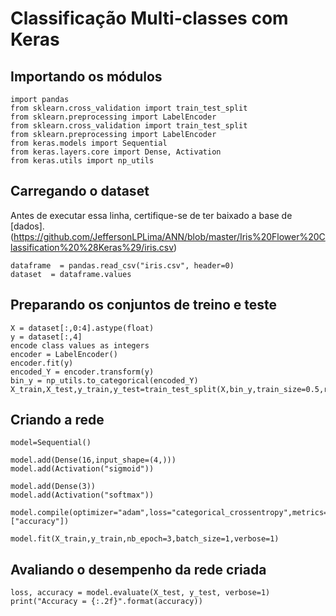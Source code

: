 ﻿Classificação Multi-classes com Keras
===================
Importando os módulos 
-------------

    import pandas
    from sklearn.cross_validation import train_test_split
	from sklearn.preprocessing import LabelEncoder
	from sklearn.cross_validation import train_test_split
	from sklearn.preprocessing import LabelEncoder
	from keras.models import Sequential
	from keras.layers.core import Dense, Activation
	from keras.utils import np_utils
	



 Carregando o dataset
-------------
Antes de executar essa linha, certifique-se de ter baixado a base de [dados].(https://github.com/JeffersonLPLima/ANN/blob/master/Iris%20Flower%20Classification%20%28Keras%29/iris.csv)

	dataframe  = pandas.read_csv("iris.csv", header=0)
	dataset  = dataframe.values


Preparando os conjuntos de treino e teste
-------------
	
	X = dataset[:,0:4].astype(float)
	y = dataset[:,4]
	encode class values as integers
	encoder = LabelEncoder()
	encoder.fit(y)
	encoded_Y = encoder.transform(y)
	bin_y = np_utils.to_categorical(encoded_Y)
	X_train,X_test,y_train,y_test=train_test_split(X,bin_y,train_size=0.5,random_state=1)


Criando a rede
-------------

	model=Sequential()
	
	model.add(Dense(16,input_shape=(4,)))
	model.add(Activation("sigmoid"))
	
	model.add(Dense(3))
	model.add(Activation("softmax"))
	
	model.compile(optimizer="adam",loss="categorical_crossentropy",metrics=["accuracy"])
	
	model.fit(X_train,y_train,nb_epoch=3,batch_size=1,verbose=1)

Avaliando o desempenho da rede criada
-----------------------

	loss, accuracy = model.evaluate(X_test, y_test, verbose=1)
	print("Accuracy = {:.2f}".format(accuracy))

 
